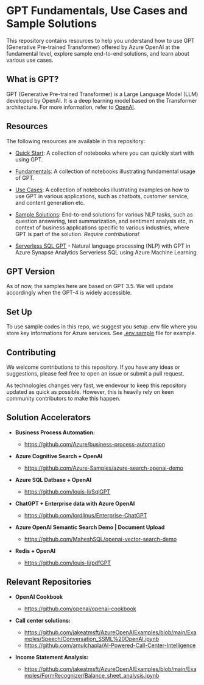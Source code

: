 # GPT Fundamentals, Use Cases and Sample Solutions
This repository contains resources to help you understand how to use GPT (Generative Pre-trained Transformer) offered by Azure OpenAI at the fundamental level, explore sample end-to-end solutions, and learn about various use cases. 

## What is GPT?
GPT (Generative Pre-trained Transformer) is a Large Language Model (LLM) developed by OpenAI. It is a deep learning model based on the Transformer architecture. For more information, refer to [OpenAI](openai.com).

## Resources
The following resources are available in this repository:

- [Quick Start](./quick_start/): A collection of notebooks where you can quickly start with using GPT. 

- [Fundamentals](./fundamentals/): A collection of notebooks illustrating fundamental usage of GPT.

- [Use Cases](./use_cases/): A collection of notebooks illustrating examples on how to use GPT in various applications, such as chatbots, customer service, and content generation etc.

- [Sample Solutions](./solution_accelerators/): End-to-end solutions for various NLP tasks, such as question answering, text summarization, and sentiment analysis etc, in context of business applications specific to various industries, where GPT is part of the solution. *Require contributions!*

- [Serverless SQL GPT](https://github.com/balakreshnan/Samples2023/blob/main/AzureML/serverlesssqlgpt.md) - Natural language processing (NLP) with GPT in Azure Synapse Analytics Serverless SQL using Azure Machine Learning.

## GPT Version
As of now, the samples here are based on GPT 3.5. We will update accordingly when the GPT-4 is widely accessible.

## Set Up
To use sample codes in this repo, we suggest you setup .env file where you store key informations for Azure services. See [.env.sample](./.env.sample) file for example.

## Contributing
We welcome contributions to this repository. If you have any ideas or suggestions, please feel free to open an issue or submit a pull request.

As technologies changes very fast, we endevour to keep this repository updated as quick as possible. However, this is heavily rely on keen community contributors to make this happen.

## Solution Accelerators
- **Business Process Automation:**
   - https://github.com/Azure/business-process-automation
   
- **Azure Cognitive Search + OpenAI**
   - https://github.com/Azure-Samples/azure-search-openai-demo
   
- **Azure SQL Datbase + OpenAI**
   - https://github.com/louis-li/SqlGPT

- **ChatGPT + Enterprise data with Azure OpenAI**
   - https://github.com/lordlinus/Enterprise-ChatGPT

- **Azure OpenAI Semantic Search Demo | Document Upload**
   - https://github.com/MaheshSQL/openai-vector-search-demo

- **Redis + OpenAI**
   - https://github.com/louis-li/pdfGPT

## Relevant Repositories
- **OpenAI Cookbook**
   -  https://github.com/openai/openai-cookbook

- **Call center solutions:**
   - https://github.com/jakeatmsft/AzureOpenAIExamples/blob/main/Examples/Speech/Conversation_SSML%20OpenAI.ipynb 
   - https://github.com/amulchapla/AI-Powered-Call-Center-Intelligence 

- **Income Statement Analysis:**
   - https://github.com/jakeatmsft/AzureOpenAIExamples/blob/main/Examples/FormRecognizer/Balance_sheet_analysis.ipynb 
